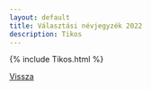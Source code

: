 ```yaml
---
layout: default
title: Választási névjegyzék 2022
description: Tikos
---
```


{% include Tikos.html %}

[Vissza](./)